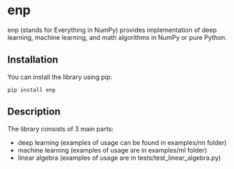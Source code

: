 # enp

enp (stands for Everything in NumPy) provides implementation of deep learning, machine learning, and math algorithms in
NumPy or pure Python.

## Installation

You can install the library using pip:

    pip install enp

## Description

The library consists of 3 main parts:

- deep learning (examples of usage can be found in examples/nn folder)
- machine learning (examples of usage are in examples/ml folder)
- linear algebra (examples of usage are in tests/test_linear_algebra.py)


